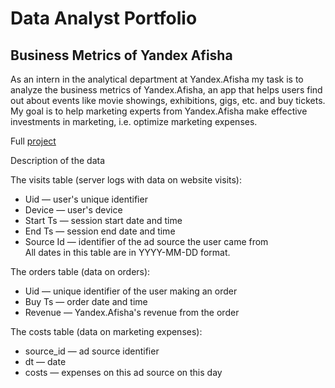 # Data Analyst Portfolio

## Business Metrics of Yandex Afisha

As an intern in the analytical department at Yandex.Afisha my task is 
to analyze the business metrics of Yandex.Afisha, an app that helps users 
find out about events like movie showings, exhibitions, gigs, etc. and buy 
tickets. My goal is to help marketing experts from Yandex.Afisha make 
effective investments in marketing, i.e. optimize marketing expenses.

Full [project](business_metrics_ecommerce_website)

Description of the data

The visits table (server logs with data on website visits):
* Uid — user's unique identifier
* Device — user's device
* Start Ts — session start date and time
* End Ts — session end date and time
* Source Id — identifier of the ad source the user came from<br/>
All dates in this table are in YYYY-MM-DD format.

The orders table (data on orders):
* Uid — unique identifier of the user making an order
* Buy Ts — order date and time
* Revenue — Yandex.Afisha's revenue from the order

The costs table (data on marketing expenses):
* source_id — ad source identifier
* dt — date
* costs — expenses on this ad source on this day

